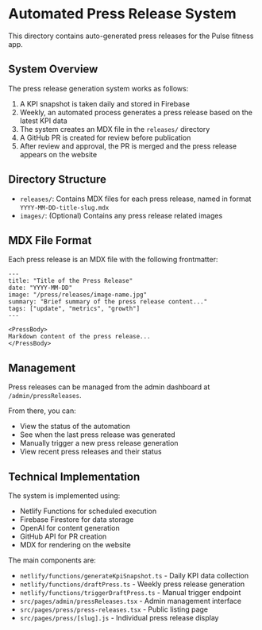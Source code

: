 # Automated Press Release System

This directory contains auto-generated press releases for the Pulse fitness app.

## System Overview

The press release generation system works as follows:

1. A KPI snapshot is taken daily and stored in Firebase
2. Weekly, an automated process generates a press release based on the latest KPI data
3. The system creates an MDX file in the `releases/` directory
4. A GitHub PR is created for review before publication
5. After review and approval, the PR is merged and the press release appears on the website

## Directory Structure

- `releases/`: Contains MDX files for each press release, named in format `YYYY-MM-DD-title-slug.mdx`
- `images/`: (Optional) Contains any press release related images

## MDX File Format

Each press release is an MDX file with the following frontmatter:

```mdx
---
title: "Title of the Press Release"
date: "YYYY-MM-DD"
image: "/press/releases/image-name.jpg"
summary: "Brief summary of the press release content..."
tags: ["update", "metrics", "growth"]
---

<PressBody>
Markdown content of the press release...
</PressBody>
```

## Management

Press releases can be managed from the admin dashboard at `/admin/pressReleases`.

From there, you can:
- View the status of the automation
- See when the last press release was generated
- Manually trigger a new press release generation
- View recent press releases and their status

## Technical Implementation

The system is implemented using:
- Netlify Functions for scheduled execution
- Firebase Firestore for data storage
- OpenAI for content generation
- GitHub API for PR creation
- MDX for rendering on the website

The main components are:
- `netlify/functions/generateKpiSnapshot.ts` - Daily KPI data collection
- `netlify/functions/draftPress.ts` - Weekly press release generation
- `netlify/functions/triggerDraftPress.ts` - Manual trigger endpoint
- `src/pages/admin/pressReleases.tsx` - Admin management interface
- `src/pages/press/press-releases.tsx` - Public listing page
- `src/pages/press/[slug].js` - Individual press release display 